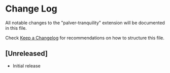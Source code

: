 # Change Log

All notable changes to the "palver-tranquility" extension will be documented in this file.

Check [Keep a Changelog](http://keepachangelog.com/) for recommendations on how to structure this file.

## [Unreleased]

- Initial release
